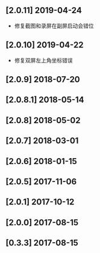 ## [2.0.11] 2019-04-24

*  修复截图和录屏在副屏启动会错位

## [2.0.10] 2019-04-22

*  修复双屏左上角坐标错误

## [2.0.9] 2018-07-20


## [2.0.8.1] 2018-05-14


## [2.0.8] 2018-05-02


## [2.0.7] 2018-03-01


## [2.0.6] 2018-01-15


## [2.0.5] 2017-11-06


## [2.0.1] 2017-10-12


## [2.0.0] 2017-08-15


## [0.3.3] 2017-08-15


